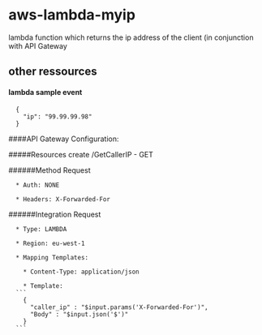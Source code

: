 # aws-lambda-myip
lambda function which returns the ip address of the client (in conjunction with API Gateway


## other ressources

#### lambda sample event
```
  {
    "ip": "99.99.99.98"
  }
```

####API Gateway Configuration:

#####Resources
  create  /GetCallerIP - GET
  
######Method Request
    
      * Auth: NONE
      
      * Headers: X-Forwarded-For
      
######Integration Request
    
      * Type: LAMBDA
      
      * Region: eu-west-1
    
      * Mapping Templates:
      
        * Content-Type: application/json
      
        * Template:
      ```  
        {
          "caller_ip" : "$input.params('X-Forwarded-For')",
          "Body" : "$input.json('$')"
        }
      ```
